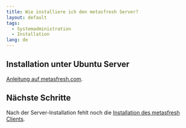 ```yaml
---
title: Wie installiere ich den metasfresh Server?
layout: default
tags:
  - Systemadministration
  - Installation
lang: de
---
```


## Installation unter Ubuntu Server
<a href="https://metasfresh.com/dokumentation/installation-metas-fresh-unter-ubuntu-mittels-installationspaket/" title="Server-Installation unter Ubuntu" target="\_blank">Anleitung auf metasfresh.com</a>.

## Nächste Schritte
Nach der Server-Installation fehlt noch die [Installation des metasfresh Clients](Wie_installiere_ich_den_metasfresh_client).
